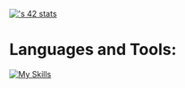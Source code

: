 [![<mregrag>'s 42 stats](https://badge.mediaplus.ma/darkblue/<username>)](https://github.com/oakoudad/badge42)
</a>
# Languages and Tools:
[![My Skills](https://skillicons.dev/icons?i=c,cpp,python,git,vim,neovim,linux,bash)](https://skillicons.dev)
